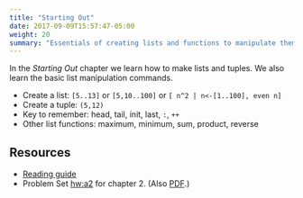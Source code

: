 ```yaml
---
title: "Starting Out"
date: 2017-09-09T15:57:47-05:00
weight: 20
summary: "Essentials of creating lists and functions to manipulate them."
---
```


In the _Starting Out_ chapter we learn how to make lists and tuples. 
We also learn the basic list manipulation commands.

* Create a list: `[5..13]` or `[5,10..100]` or `[ n^2 | n<-[1..100], even n]`
* Create a tuple: `(5,12)`
* Key to remember: head, tail, init, last, `:`, `++`
* Other list functions: maximum, minimum, sum, product, reverse

## Resources

* [Reading guide](ch02-reading-guide)
* Problem Set [hw:a2](hw-a2) for chapter 2. (Also [PDF](hw-a2.pdf).)

